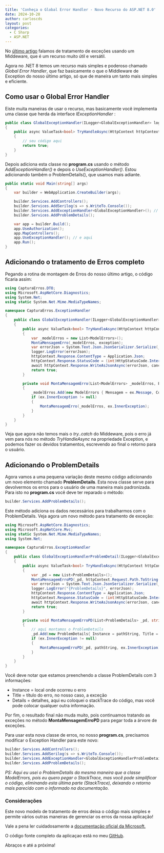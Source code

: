 ```yaml
---
title: 'Conheça o Global Error Handler - Novo Recurso do ASP.NET 8.0'
date: 2024-10-28
author: carloscds
layout: post
categories:
  - C Sharp 
  - ASP.NET 
---
```

No [último artigo](https://carloscds.net/2024/07/tratamento-erros-inner-exception) falamos de tratamento de exceções usando um Middeware, que é um recurso muito útil e versátil.

Agora no .NET 8 temos um recurso mais simples e poderoso chamado *Global Error Handler*, que faz basicamente o que o Middleware de Exception do nosso último artigo, só que de maneira um tanto mais simples e eficiente.

## Como usar o Global Error Handler

Eiste muita maneiras de usar o recurso, mas basicamente você implementa uma classe que herda da interface *IExceptionHandler* :


```csharp
public class GlobalExceptionHandler(ILogger<GlobalExceptionHandler> logger) : IExceptionHandler
{
    public async ValueTask<bool> TryHandleAsync(HttpContext httpContext, Exception exception, CancellationToken cancellationToken)
    {
        // seu código aqui
        return true;
    }
}
```

Depois adiciona esta classe no **program.cs** usando o método *AddExceptionHandler()* e depois o *UseExceptionHandler()*. Estou adicionando também o ProblemDetails(), que usamos mais adiante.

```csharp
public static void Main(string[] args)
{
    var builder = WebApplication.CreateBuilder(args);

    builder.Services.AddControllers();
    builder.Services.AddSerilog(s => s.WriteTo.Console());
    builder.Services.AddExceptionHandler<GlobalExceptionHandler>(); // aqui
    builder.Services.AddProblemDetails();

    var app = builder.Build();
    app.UseAuthorization();
    app.MapControllers();
    app.UseExceptionHandler(); // e aqui
    app.Run();
}
```

## Adicionando o tratamento de Erros completo

Pegando a rotina de montagem de Erros do nosso último artigo, o código ficaria assim:

```csharp
using CapturaErros.DTO;
using Microsoft.AspNetCore.Diagnostics;
using System.Net;
using static System.Net.Mime.MediaTypeNames;

namespace CapturaErros.ExceptionHandler
{
    public class GlobalExceptionHandler(ILogger<GlobalExceptionHandler> logger) : IExceptionHandler
    {
        public async ValueTask<bool> TryHandleAsync(HttpContext httpContext, Exception exception, CancellationToken cancellationToken)
        {
            var _modelErros = new List<ModelErrors>();
            MontaMensagemErro(_modelErros, exception);
            var errorJson = System.Text.Json.JsonSerializer.Serialize(_modelErros);
            logger.LogError(errorJson);
            httpContext.Response.ContentType = Application.Json;
            httpContext.Response.StatusCode = (int)HttpStatusCode.InternalServerError;
            await httpContext.Response.WriteAsJsonAsync(errorJson, cancellationToken).ConfigureAwait(false);
            return true;
        }

        private void MontaMensagemErro(List<ModelErrors> _modelErros, Exception ex)
        {
            _modelErros.Add(new ModelErrors { Mensagem = ex.Message, CodeTrace = ex.StackTrace });
            if (ex.InnerException != null)
            {
                MontaMensagemErro(_modelErros, ex.InnerException);
            }
        }
    }
}
```

Veja que agora não temos mais o *try..catch* do Middeware, pois o erro já vem para nós no método *TryHandleAsync* na propriedade Exception, e podemos fazer os devidos tratamentos, escrevendo ao final o retorno para o usuário.

## Adicionando o ProblemDetails

Agora vamos a uma pequena variação deste mesmo código adicionando um novo elemento chamado **ProblemDetails**. Esta nova classe serve para devolvermos os erros para o usuário de uma maneira mais padronizada. Para isto no **program.cs** você deve ter reparado o método:

```csharp
builder.Services.AddProblemDetails();
```
Este método adiciona os dados necessários para trabalharmos com o ProblemDetails. Veja agora um novo método para tratamento de exceção:


```csharp
using Microsoft.AspNetCore.Diagnostics;
using Microsoft.AspNetCore.Mvc;
using static System.Net.Mime.MediaTypeNames;
using System.Net;

namespace CapturaErros.ExceptionHandler
{
    public class GlobalExceptionHandlerProblemDetail(ILogger<GlobalExceptionHandlerProblemDetail> logger) : IExceptionHandler
    {
        public async ValueTask<bool> TryHandleAsync(HttpContext httpContext, Exception exception, CancellationToken cancellationToken)
        {
            var _pd = new List<ProblemDetails>();
            MontaMensagemErroPD(_pd, httpContext.Request.Path.ToString(), exception);
            var errorJson = System.Text.Json.JsonSerializer.Serialize(_pd);
            logger.LogError("{ProblemDetails}", errorJson);
            httpContext.Response.ContentType = Application.Json;
            httpContext.Response.StatusCode = (int)HttpStatusCode.InternalServerError;
            await httpContext.Response.WriteAsJsonAsync(errorJson, cancellationToken).ConfigureAwait(false);
            return true;
        }

        private void MontaMensagemErroPD(List<ProblemDetails> _pd, string pathString, Exception ex)
        {
            // aqui montamos o ProblemDetails
            _pd.Add(new ProblemDetails{ Instance = pathString, Title = ex.Message, Detail = ex.StackTrace });
            if (ex.InnerException != null)
            {
                MontaMensagemErroPD(_pd, pathString, ex.InnerException);
            }
        }
    }
}
```
Você deve notar que estamos preenchendo a classe ProblemDetails com 3 informações: 
* Instance = local onde ocorreu o erro
* Title = título do erro, no nosso caso, a exceção
* Details = detalhes, aqui eu coloquei o stackTrace do código, mas você pode colocar qualquer outra informação.

Por fim, o resultado final não muda muito, pois continuamos tratando as exceções no método **MontaMensagemErroPD** para pegar toda a árvore de exceções.

Para usar esta nova classe de erros, no nosso **program.cs**, precisamos modificar o Exception Handler para este novo:

```csharp
builder.Services.AddControllers();
builder.Services.AddSerilog(s => s.WriteTo.Console());
builder.Services.AddExceptionHandler<GlobalExceptionHandlerProblemDetail>(); // aqui
builder.Services.AddProblemDetails();
```

*PS: Aqui eu usei o ProblemDetails da mesma maneira que a classe ModelErrors, pois eu quero pegar o StackTrace, mas você pode simplificar o código, eliminando esta última parte (StackTrace), deixando o retorno mais parecido com o informado na documentação.*

### Considerações
Este novo modelo de tratamento de erros deixa o código mais simples e permite vários outras maneiras de gerenciar os erros da nossa aplicação!

Vale a pena ler cuidadosamente a [documentação oficial da Microsoft.](https://learn.microsoft.com/en-us/aspnet/core/fundamentals/error-handling?view=aspnetcore-8.0)

O código fonte completo da aplicaçao está no meu [GitHub](https://github.com/carloscds/CSharpSamples/tree/master/CapturaErrosGlobalException).

Abraços e até a próxima!

